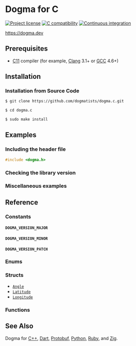 # Dogma for C

[![Project license](https://img.shields.io/badge/license-Public%20Domain-blue.svg)](https://unlicense.org)
[![C compatibility](https://img.shields.io/badge/c-C11%20%7C%20C18%20%7C%20C2x-blue)](#)
[![Continuous integration](https://github.com/dogmatists/dogma.c/workflows/Continuous%20integration/badge.svg)](https://github.com/dogmatists/dogma.c/actions?query=workflow%3A%22Continuous+integration%22)

<https://dogma.dev>

## Prerequisites

- [C11][] compiler (for example, [Clang][] 3.1+ or [GCC][] 4.6+)

[C11]:   https://en.wikipedia.org/wiki/C11_(C_standard_revision)
[Clang]: https://clang.llvm.org
[GCC]:   https://gcc.gnu.org

## Installation

### Installation from Source Code

```bash
$ git clone https://github.com/dogmatists/dogma.c.git

$ cd dogma.c

$ sudo make install
```

## Examples

### Including the header file

```c
#include <dogma.h>
```

### Checking the library version

### Miscellaneous examples

## Reference

### Constants

#### `DOGMA_VERSION_MAJOR`

#### `DOGMA_VERSION_MINOR`

#### `DOGMA_VERSION_PATCH`

### Enums

### Structs

- [`Angle`](https://dogma.dev/Angle/)
- [`Latitude`](https://dogma.dev/Latitude/)
- [`Longitude`](https://dogma.dev/Longitude/)

### Functions

## See Also

Dogma for [C++][], [Dart][], [Protobuf][], [Python][], [Ruby][], and [Zig][].

[C]:        https://github.com/dogmatists/dogma.c
[C++]:      https://github.com/dogmatists/dogma.cpp
[Dart]:     https://github.com/dogmatists/dogma.dart
[Protobuf]: https://github.com/dogmatists/dogma.pb
[Python]:   https://github.com/dogmatists/dogma.py
[Ruby]:     https://github.com/dogmatists/dogma.rb
[Zig]:      https://github.com/dogmatists/dogma.zig
